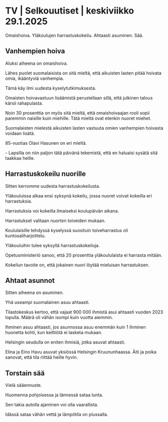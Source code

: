# TV \| Selkouutiset \| keskiviikko 29.1.2025

Omaishoiva. Yläkoulujen harrastuskokeilu. Ahtaasti asuminen. Sää.

## Vanhempien hoiva

Aluksi aiheena on omaishoiva.

Lähes puolet suomalaisista on sitä mieltä, että aikuisten lasten pitää hoivata omia, ikääntyviä vanhempia.

Tämä käy ilmi uudesta kyselytutkimuksesta.

Omaisten hoivavastuun lisäämistä perustellaan sillä, että julkinen talous kärsii rahapulasta.

Noin 30 prosenttia on myös sitä mieltä, että omaishoivaajan rooli sopii paremmin naisille kuin miehille. Tätä mieltä ovat etenkin nuoret miehet.

Suomalaisten mielestä aikuisten lasten vastuuta omien vanhempien hoivasta voidaan lisätä.

85-vuotias Olavi Hasunen on eri mieltä.

\- Lapsilla on niin paljon tätä päivänä tekemistä, että en haluaisi sysätä sitä taakkaa heille.

## Harrastuskokeilu nuorille

Sitten kerromme uudesta harrastuskokeilusta.

Yläkouluissa alkaa ensi syksynä kokeilu, jossa nuoret voivat kokeilla eri harrastuksia.

Harrastuksia voi kokeilla ilmaiseksi koulupäivän aikana.

Harrastukset valitaan nuorten toiveiden mukaan.

Koululaisille tehdyssä kyselyssä suosituin toiveharrastus oli kuntosaliharjoittelu.

Yläkouluihin tulee syksyllä harrastuskokeiluja.

Opetusministeriö sanoo, että 20 prosenttia yläkoululaista ei harrasta mitään.

Kokeilun tavoite on, että jokainen nuori löytää mieluisan harrastuksen.

## Ahtaat asunnot

Sitten aiheena on asuminen.

Yhä useampi suomalainen asuu ahtaasti.

Tilastokeskus kertoo, että vajaat 900 000 ihmistä asui ahtaasti vuoden 2023 lopulla. Määrä oli vähän isompi kuin vuotta aiemmin.

Ihminen asuu ahtaasti, jos asunnossa asuu enemmän kuin 1 ihminen huonetta kohti, kun keittiötä ei lasketa mukaan.

Helsingin seudulla on eniten ihmisiä, jotka asuvat ahtaasti.

Elina ja Eino Havu asuvat yksiössä Helsingin Kruununhaassa. Äiti ja poika sanovat, että tila riittää heille hyvin.

## Torstain sää

Vielä sääennuste.

Huomenna pohjoisessa ja lännessä sataa lunta.

Sen takia autolla ajaminen voi olla vaarallista.

Idässä sataa vähän vettä ja lämpötila on plussalla.

